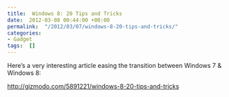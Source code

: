 ```yaml
---
title:  Windows 8: 20 Tips and Tricks
date:  2012-03-08 00:44:00 +00:00
permalink:  "/2012/03/07/windows-8-20-tips-and-tricks/"
categories:
- Gadget
tags:  []
---
```

<p>Here’s a very interesting article easing the transition between Windows 7 &amp; Windows 8:</p>  <p><a title="http://gizmodo.com/5891221/windows-8-20-tips-and-tricks" href="http://gizmodo.com/5891221/windows-8-20-tips-and-tricks">http://gizmodo.com/5891221/windows-8-20-tips-and-tricks</a></p>